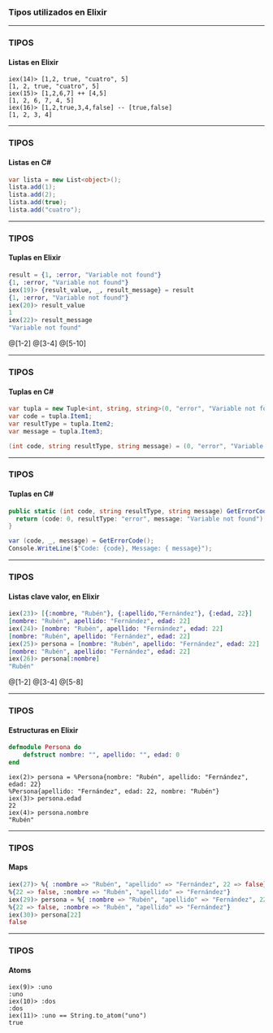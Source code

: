 ### Tipos utilizados en Elixir
----
### TIPOS
#### Listas en Elixir
```
iex(14)> [1,2, true, "cuatro", 5]
[1, 2, true, "cuatro", 5]
iex(15)> [1,2,6,7] ++ [4,5]
[1, 2, 6, 7, 4, 5]
iex(16)> [1,2,true,3,4,false] -- [true,false]
[1, 2, 3, 4]
``` 
---

### TIPOS
#### Listas en C# #

```csharp
var lista = new List<object>();
lista.add(1);
lista.add(2);
lista.add(true);
lista.add("cuatro");
```
---

### TIPOS
#### Tuplas en Elixir

``` elixir
result = {1, :error, "Variable not found"}
{1, :error, "Variable not found"}
iex(19)> {result_value, _, result_message} = result
{1, :error, "Variable not found"}
iex(20)> result_value
1
iex(22)> result_message
"Variable not found"
``` 
@[1-2]
@[3-4]
@[5-10]

---

### TIPOS
#### Tuplas en C# #

```csharp
var tupla = new Tuple<int, string, string>(0, "error", "Variable not found");
var code = tupla.Item1;
var resultType = tupla.Item2;
var message = tupla.Item3;
````

```csharp
(int code, string resultType, string message) = (0, "error", "Variable not found");
```
---

### TIPOS
#### Tuplas en C# #

```csharp
public static (int code, string resultType, string message) GetErrorCode() {
  return (code: 0, resultType: "error", message: "Variable not found");
}
```

```csharp
var (code, _, message) = GetErrorCode();
Console.WriteLine($"Code: {code}, Message: { message}");
```

---

### TIPOS
#### Listas clave valor, en Elixir

``` elixir
iex(23)> [{:nombre, "Rubén"}, {:apellido,"Fernández"}, {:edad, 22}]
[nombre: "Rubén", apellido: "Fernández", edad: 22]
iex(24)> [nombre: "Rubén", apellido: "Fernández", edad: 22]
[nombre: "Rubén", apellido: "Fernández", edad: 22]
iex(25)> persona = [nombre: "Rubén", apellido: "Fernández", edad: 22]
[nombre: "Rubén", apellido: "Fernández", edad: 22]
iex(26)> persona[:nombre]
"Rubén"
```
@[1-2]
@[3-4]
@[5-8]

---

### TIPOS
#### Estructuras en Elixir

```elixir
defmodule Persona do
    defstruct nombre: "", apellido: "", edad: 0
end
```

```
iex(2)> persona = %Persona{nombre: "Rubén", apellido: "Fernández", edad: 22}
%Persona{apellido: "Fernández", edad: 22, nombre: "Rubén"}
iex(3)> persona.edad
22
iex(4)> persona.nombre
"Rubén"
```
---

### TIPOS
#### Maps

``` elixir
iex(27)> %{ :nombre => "Rubén", "apellido" => "Fernández", 22 => false} 
%{22 => false, :nombre => "Rubén", "apellido" => "Fernández"}
iex(29)> persona = %{ :nombre => "Rubén", "apellido" => "Fernández", 22 => false}
%{22 => false, :nombre => "Rubén", "apellido" => "Fernández"}
iex(30)> persona[22]
false
```
---

### TIPOS
#### Atoms
```
iex(9)> :uno
:uno
iex(10)> :dos
:dos
iex(11)> :uno == String.to_atom("uno")
true
```
